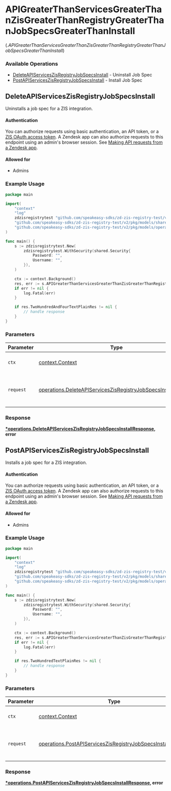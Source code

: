 # APIGreaterThanServicesGreaterThanZisGreaterThanRegistryGreaterThanJobSpecsGreaterThanInstall
(*.APIGreaterThanServicesGreaterThanZisGreaterThanRegistryGreaterThanJobSpecsGreaterThanInstall*)

### Available Operations

* [DeleteAPIServicesZisRegistryJobSpecsInstall](#deleteapiserviceszisregistryjobspecsinstall) - Uninstall Job Spec
* [PostAPIServicesZisRegistryJobSpecsInstall](#postapiserviceszisregistryjobspecsinstall) - Install Job Spec

## DeleteAPIServicesZisRegistryJobSpecsInstall

Uninstalls a job spec for a ZIS integration.

#### Authentication

You can authorize requests using basic authentication, an API token, or a [ZIS OAuth access
token](/documentation/integration-services/developer-guide/developing-private-zis-integrations/#obtaining-a-zis-oauth-token).
A Zendesk app can also authorize requests to this endpoint using an
admin's browser session. See [Making API requests from a Zendesk
app](/documentation/apps/getting-started/making-api-requests-from-a-zendesk-app/#method-1-api-request-to-zendesk-api).

#### Allowed for

* Admins

### Example Usage

```go
package main

import(
	"context"
	"log"
	zdzisregistrytest "github.com/speakeasy-sdks/zd-zis-registry-test/v2"
	"github.com/speakeasy-sdks/zd-zis-registry-test/v2/pkg/models/shared"
	"github.com/speakeasy-sdks/zd-zis-registry-test/v2/pkg/models/operations"
)

func main() {
    s := zdzisregistrytest.New(
        zdzisregistrytest.WithSecurity(shared.Security{
            Password: "",
            Username: "",
        }),
    )

    ctx := context.Background()
    res, err := s.APIGreaterThanServicesGreaterThanZisGreaterThanRegistryGreaterThanJobSpecsGreaterThanInstall.DeleteAPIServicesZisRegistryJobSpecsInstall(ctx, operations.DeleteAPIServicesZisRegistryJobSpecsInstallRequest{})
    if err != nil {
        log.Fatal(err)
    }

    if res.TwoHundredAndFourTextPlainRes != nil {
        // handle response
    }
}
```

### Parameters

| Parameter                                                                                                                                      | Type                                                                                                                                           | Required                                                                                                                                       | Description                                                                                                                                    |
| ---------------------------------------------------------------------------------------------------------------------------------------------- | ---------------------------------------------------------------------------------------------------------------------------------------------- | ---------------------------------------------------------------------------------------------------------------------------------------------- | ---------------------------------------------------------------------------------------------------------------------------------------------- |
| `ctx`                                                                                                                                          | [context.Context](https://pkg.go.dev/context#Context)                                                                                          | :heavy_check_mark:                                                                                                                             | The context to use for the request.                                                                                                            |
| `request`                                                                                                                                      | [operations.DeleteAPIServicesZisRegistryJobSpecsInstallRequest](../../models/operations/deleteapiserviceszisregistryjobspecsinstallrequest.md) | :heavy_check_mark:                                                                                                                             | The request object to use for the request.                                                                                                     |


### Response

**[*operations.DeleteAPIServicesZisRegistryJobSpecsInstallResponse](../../models/operations/deleteapiserviceszisregistryjobspecsinstallresponse.md), error**


## PostAPIServicesZisRegistryJobSpecsInstall

Installs a job spec for a ZIS integration.

#### Authentication

You can authorize requests using basic authentication, an API token, or a [ZIS OAuth access
token](/documentation/integration-services/developer-guide/developing-private-zis-integrations/#obtaining-a-zis-oauth-token).
A Zendesk app can also authorize requests to this endpoint using an
admin's browser session. See [Making API requests from a Zendesk
app](/documentation/apps/getting-started/making-api-requests-from-a-zendesk-app/#method-1-api-request-to-zendesk-api).

#### Allowed for

* Admins

### Example Usage

```go
package main

import(
	"context"
	"log"
	zdzisregistrytest "github.com/speakeasy-sdks/zd-zis-registry-test/v2"
	"github.com/speakeasy-sdks/zd-zis-registry-test/v2/pkg/models/shared"
	"github.com/speakeasy-sdks/zd-zis-registry-test/v2/pkg/models/operations"
)

func main() {
    s := zdzisregistrytest.New(
        zdzisregistrytest.WithSecurity(shared.Security{
            Password: "",
            Username: "",
        }),
    )

    ctx := context.Background()
    res, err := s.APIGreaterThanServicesGreaterThanZisGreaterThanRegistryGreaterThanJobSpecsGreaterThanInstall.PostAPIServicesZisRegistryJobSpecsInstall(ctx, operations.PostAPIServicesZisRegistryJobSpecsInstallRequest{})
    if err != nil {
        log.Fatal(err)
    }

    if res.TwoHundredTextPlainRes != nil {
        // handle response
    }
}
```

### Parameters

| Parameter                                                                                                                                  | Type                                                                                                                                       | Required                                                                                                                                   | Description                                                                                                                                |
| ------------------------------------------------------------------------------------------------------------------------------------------ | ------------------------------------------------------------------------------------------------------------------------------------------ | ------------------------------------------------------------------------------------------------------------------------------------------ | ------------------------------------------------------------------------------------------------------------------------------------------ |
| `ctx`                                                                                                                                      | [context.Context](https://pkg.go.dev/context#Context)                                                                                      | :heavy_check_mark:                                                                                                                         | The context to use for the request.                                                                                                        |
| `request`                                                                                                                                  | [operations.PostAPIServicesZisRegistryJobSpecsInstallRequest](../../models/operations/postapiserviceszisregistryjobspecsinstallrequest.md) | :heavy_check_mark:                                                                                                                         | The request object to use for the request.                                                                                                 |


### Response

**[*operations.PostAPIServicesZisRegistryJobSpecsInstallResponse](../../models/operations/postapiserviceszisregistryjobspecsinstallresponse.md), error**

